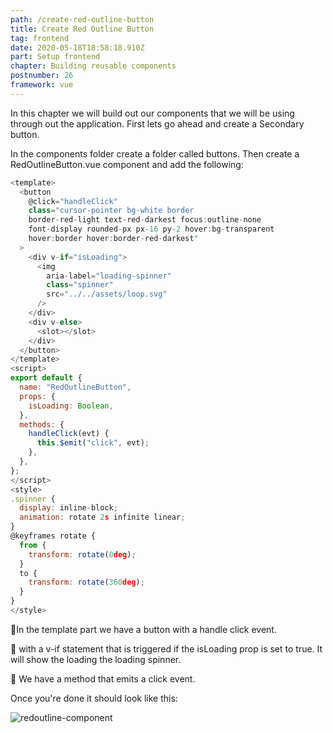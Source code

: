 ```yaml
---
path: /create-red-outline-button
title: Create Red Outline Button
tag: frontend
date: 2020-05-18T18:58:18.910Z
part: Setup frontend
chapter: Building reusable components
postnumber: 26
framework: vue
---
```


In this chapter we will build out our components that we will be using through out the application. First lets go ahead and create a Secondary button.

In the components folder create a folder called buttons. Then create a RedOutlineButton.vue component and add the following:

```javascript
<template>
  <button
    @click="handleClick"
    class="cursor-pointer bg-white border
    border-red-light text-red-darkest focus:outline-none
    font-display rounded-px px-16 py-2 hover:bg-transparent
    hover:border hover:border-red-darkest"
  >
    <div v-if="isLoading">
      <img
        aria-label="loading-spinner"
        class="spinner"
        src="../../assets/loop.svg"
      />
    </div>
    <div v-else>
      <slot></slot>
    </div>
  </button>
</template>
<script>
export default {
  name: "RedOutlineButton",
  props: {
    isLoading: Boolean,
  },
  methods: {
    handleClick(evt) {
      this.$emit("click", evt);
    },
  },
};
</script>
<style>
.spinner {
  display: inline-block;
  animation: rotate 2s infinite linear;
}
@keyframes rotate {
  from {
    transform: rotate(0deg);
  }
  to {
    transform: rotate(360deg);
  }
}
</style>


```

🧁In the template part we have a button with a handle click event.

🧁 with a v-if statement that is triggered if the isLoading prop is set to true. It will show the loading the loading spinner.

🧁 We have a method that emits a click event.

Once you're done it should look like this:

![redoutline-component](/uploads/redoutline.png)
